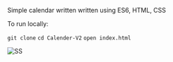 Simple calendar written written using ES6, HTML, CSS

To run locally:

 `git clone`
 `cd Calender-V2`
 `open index.html`
 
![SS](https://s11.postimg.org/zb7qh4d6b/Screen_Shot_2016_10_21_at_6_53_13_PM.png)
 
